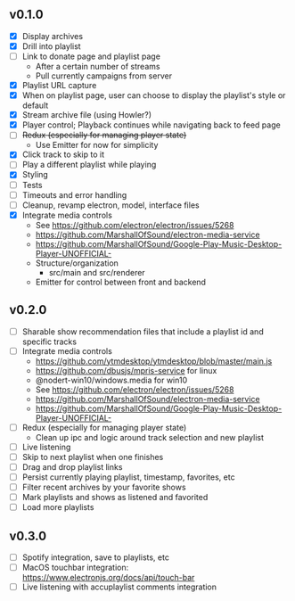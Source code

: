 ## v0.1.0
- [X] Display archives
- [X] Drill into playlist
- [ ] Link to donate page and playlist page
  - After a certain number of streams
  - Pull currently campaigns from server
- [x] Playlist URL capture
- [x] When on playlist page, user can choose to display the playlist's style or default
- [x] Stream archive file (using Howler?)
- [x] Player control; Playback continues while navigating back to feed page
- [ ] ~~Redux (especially for managing player state)~~
  - Use Emitter for now for simplicity
- [x] Click track to skip to it
- [ ] Play a different playlist while playing
- [x] Styling
- [ ] Tests
- [ ] Timeouts and error handling
- [ ] Cleanup, revamp electron, model, interface files
- [x] Integrate media controls
  - See https://github.com/electron/electron/issues/5268
  - https://github.com/MarshallOfSound/electron-media-service
  - https://github.com/MarshallOfSound/Google-Play-Music-Desktop-Player-UNOFFICIAL-
  - Structure/organization
    - src/main and src/renderer
  - Emitter for control between front and backend

## v0.2.0
- [ ] Sharable show recommendation files that include a playlist id and specific tracks
- [ ] Integrate media controls
  - https://github.com/ytmdesktop/ytmdesktop/blob/master/main.js
  - https://github.com/dbusjs/mpris-service for linux
  - @nodert-win10/windows.media for win10
  - See https://github.com/electron/electron/issues/5268
  - https://github.com/MarshallOfSound/electron-media-service
  - https://github.com/MarshallOfSound/Google-Play-Music-Desktop-Player-UNOFFICIAL-
- [ ] Redux (especially for managing player state)
  - Clean up ipc and logic around track selection and new playlist
- [ ] Live listening
- [ ] Skip to next playlist when one finishes
- [ ] Drag and drop playlist links
- [ ] Persist currently playing playlist, timestamp, favorites, etc
- [ ] Filter recent archives by your favorite shows
- [ ] Mark playlists and shows as listened and favorited
- [ ] Load more playlists

## v0.3.0
- [ ] Spotify integration, save to playlists, etc
- [ ] MacOS touchbar integration: https://www.electronjs.org/docs/api/touch-bar
- [ ] Live listening with accuplaylist comments integration
